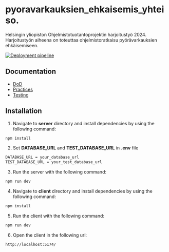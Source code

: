 # pyoravarkauksien_ehkaisemis_yhteiso.
Helsingin yliopiston Ohjelmistotuotantoprojektin harjoitustyö 2024. Harjoitustyön aiheena on toteuttaa ohjelmistoratkaisu pyörävarkauksien ehkäisemiseen.

[![Deployment pipeline](https://github.com/Bicyclesafe/bikesafe/actions/workflows/pipeline.yml/badge.svg)](https://github.com/Bicyclesafe/bikesafe/actions/workflows/pipeline.yml)

## Documentation

- [DoD](https://github.com/Bicyclesafe/bikesafe/blob/main/documentation/dod.md)
- [Practices](https://github.com/Bicyclesafe/bikesafe/blob/main/documentation/practices.md)
- [Testing](https://github.com/Bicyclesafe/bikesafe/blob/main/documentation/testing.md)

## Installation

1. Navigate to **server** directory and install dependencies by using the following command:

```bash
npm install
```
2. Set **DATABASE_URL** and **TEST_DATABASE_URL** in **.env** file

```bash
DATABASE_URL = your_database_url
TEST_DATABASE_URL = your_test_database_url
```

3. Run the server with the following command:

```bash
npm run dev
```

4. Navigate to **client** directory and install dependencies by using the following command:

```bash
npm install
```
5. Run the client with the following command:

```bash
npm run dev
```
6. Open the client in the following url:

```bash
http://localhost:5174/
```
